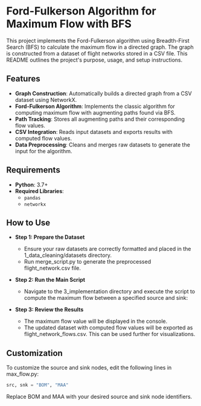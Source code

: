 # Ford-Fulkerson Algorithm for Maximum Flow with BFS

This project implements the Ford-Fulkerson algorithm using Breadth-First Search (BFS) to calculate the maximum flow in a directed graph. The graph is constructed from a dataset of flight networks stored in a CSV file. This README outlines the project's purpose, usage, and setup instructions.

## Features

- **Graph Construction**: Automatically builds a directed graph from a CSV dataset using NetworkX.
- **Ford-Fulkerson Algorithm**: Implements the classic algorithm for computing maximum flow with augmenting paths found via BFS.
- **Path Tracking**: Stores all augmenting paths and their corresponding flow values.
- **CSV Integration**: Reads input datasets and exports results with computed flow values.
- **Data Preprocessing**: Cleans and merges raw datasets to generate the input for the algorithm.

## Requirements

- **Python**: 3.7+
- **Required Libraries**:
  - `pandas`
  - `networkx`

## How to Use
- **Step 1: Prepare the Dataset**
    - Ensure your raw datasets are correctly formatted and placed in the 1_data_cleaning/datasets directory.
    - Run merge_script.py to generate the preprocessed flight_network.csv file.

- **Step 2: Run the Main Script**
    - Navigate to the 3_implementation directory and execute the script to compute the maximum flow between a specified source and sink:

- **Step 3: Review the Results**
    - The maximum flow value will be displayed in the console.
    - The updated dataset with computed flow values will be exported as flight_network_flows.csv. This can be used further for visualizations.

## Customization
To customize the source and sink nodes, edit the following lines in max_flow.py:

```python
src, snk = "BOM", "MAA"
```
Replace BOM and MAA with your desired source and sink node identifiers.
